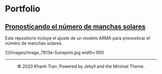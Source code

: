 # Portfolio

## [Pronosticando el número de manchas solares](https://github.com/Vossesc/sunspots)
Este repositorio incluye el ajuste de un modelo ARMA para pronosticar el núméro de manchas solares. 

![](images/image_7613e-Sunspots.jpg width=100)

---
<center>© 2020 Khanh Tran. Powered by Jekyll and the Minimal Theme.</center>

